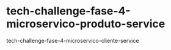 # tech-challenge-fase-4-microservico-produto-service
tech-challenge-fase-4-microservico-cliente-service
